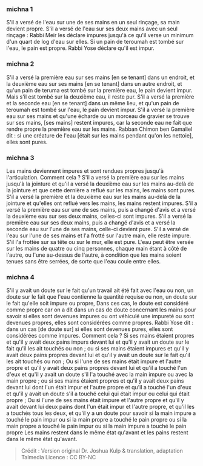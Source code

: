 
### michna 1
S'il a versé de l'eau sur une de ses mains en un seul rinçage, sa main devient propre. S'il a versé de l'eau sur ses deux mains avec un seul rinçage : Rabbi Meir les déclare impures jusqu'à ce qu'il verse un minimum d'un quart de log d'eau sur elles. Si un pain de teroumah est tombé sur l'eau, le pain est propre. Rabbi Yose déclare qu'il est impur.

### michna 2
S'il a versé la première eau sur ses mains [en se tenant] dans un endroit, et la deuxième eau sur ses mains [en se tenant] dans un autre endroit, et qu'un pain de teruma est tombé sur la première eau, le pain devient impur. Mais s'il est tombé sur la deuxième eau, il reste pur. S'il a versé la première et la seconde eau [en se tenant] dans un même lieu, et qu'un pain de teroumah est tombé sur l'eau, le pain devient impur. S'il a versé la première eau sur ses mains et qu'une écharde ou un morceau de gravier se trouve sur ses mains, [ses mains] restent impures, car la seconde eau ne fait que rendre propre la première eau sur les mains. Rabban Chimon ben Gamaliel dit : si une créature de l'eau [était sur les mains pendant qu'on les nettoie], elles sont pures.

### michna 3
Les mains deviennent impures et sont rendues propres jusqu'à l'articulation. Comment cela ? S'il a versé la première eau sur les mains jusqu'à la jointure et qu'il a versé la deuxième eau sur les mains au-delà de la jointure et que cette dernière a reflué sur les mains, les mains sont pures. S'il a versé la première et la deuxième eau sur les mains au-delà de la jointure et qu'elles ont reflué vers les mains, les mains restent impures. S'il a versé la première eau sur une de ses mains, puis a changé d'avis et a versé la deuxième eau sur ses deux mains, celles-ci sont impures. S'il a versé la première eau sur ses deux mains, puis a changé d'avis et a versé la seconde eau sur l'une de ses mains, celle-ci devient pure. S'il a versé de l'eau sur l'une de ses mains et l'a frotté sur l'autre main, elle reste impure. S'il l'a frottée sur sa tête ou sur le mur, elle est pure. L'eau peut être versée sur les mains de quatre ou cinq personnes, chaque main étant à côté de l'autre, ou l'une au-dessus de l'autre, à condition que les mains soient tenues sans être serrées, de sorte que l'eau coule entre elles.

### michna 4
S'il y avait un doute sur le fait qu'un travail ait été fait avec l'eau ou non, un doute sur le fait que l'eau contienne la quantité requise ou non, un doute sur le fait qu'elle soit impure ou propre, Dans ces cas, le doute est considéré comme propre car on a dit dans un cas de doute concernant les mains pour savoir si elles sont devenues impures ou ont véhiculé une impureté ou sont devenues propres, elles sont considérées comme propres. Rabbi Yose dit : dans un cas [de doute sur] si elles sont devenues pures, elles sont considérées comme impures. Comment cela ? Si ses mains étaient propres et qu'il y avait deux pains impurs devant lui et qu'il y avait un doute sur le fait qu'il les ait touchés ou non ; ou si ses mains étaient impures et qu'il y avait deux pains propres devant lui et qu'il y avait un doute sur le fait qu'il les ait touchés ou non ; Ou si l'une de ses mains était impure et l'autre propre et qu'il y avait deux pains propres devant lui et qu'il a touché l'un d'eux et qu'il y avait un doute s'il l'a touché avec la main impure ou avec la main propre ; ou si ses mains étaient propres et qu'il y avait deux pains devant lui dont l'un était impur et l'autre propre et qu'il a touché l'un d'eux et qu'il y avait un doute s'il a touché celui qui était impur ou celui qui était propre ; Ou si l'une de ses mains était impure et l'autre propre et qu'il y avait devant lui deux pains dont l'un était impur et l'autre propre, et qu'il les a touchés tous les deux, et qu'il y a un doute pour savoir si la main impure a touché le pain impur ou si la main propre a touché le pain propre ou si la main propre a touché le pain impur ou si la main impure a touché le pain propre Les mains restent dans le même état qu'avant et les pains restent dans le même état qu'avant.

>Crédit : Version original Dr. Joshua Kulp & translation, adaptation Talmedia
>Licence : CC BY-NC